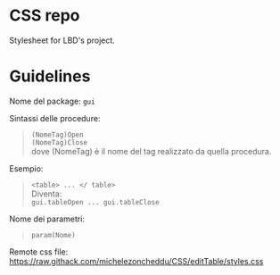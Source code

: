 # CSS repo
Stylesheet for LBD's project.


# Guidelines

Nome del package: `gui`

Sintassi delle procedure:<br />
  >`(NomeTag)Open`<br />
  `(NomeTag)Close`<br />
dove (NomeTag) è il nome del tag realizzato da quella procedura.

Esempio:
  >`<table>
  ...
  </ table>`<br />
Diventa:<br />
  >`gui.tableOpen
  ...
  gui.tableClose`<br />

Nome dei parametri:<br />
>`param(Nome)`

Remote css file: https://raw.githack.com/michelezoncheddu/CSS/editTable/styles.css
